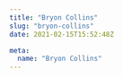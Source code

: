 ```yaml
---
title: "Bryon Collins"
slug: "bryon-collins"
date: 2021-02-15T15:52:48Z

meta:
  name: "Bryon Collins"
---
```



